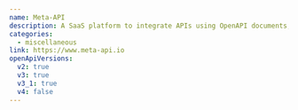 ```yaml
---
name: Meta-API
description: A SaaS platform to integrate APIs using OpenAPI documents, and manipulation of data with online code editor, and automating configuration, authentication, deployment and monitoring.
categories:
  - miscellaneous
link: https://www.meta-api.io
openApiVersions:
  v2: true
  v3: true
  v3_1: true
  v4: false
---
```


